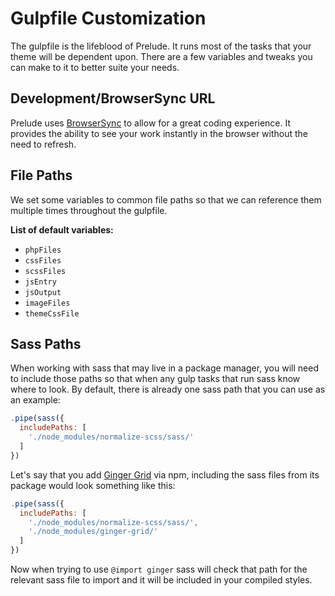 # Gulpfile Customization
The gulpfile is the lifeblood of Prelude. It runs most of the tasks that your
theme will be dependent upon. There are a few variables and tweaks you can make
to it to better suite your needs.

## Development/BrowserSync URL
Prelude uses [BrowserSync](https://www.browsersync.io/) to allow for a great coding experience. It provides
the ability to see your work instantly in the browser without the need to refresh.

## File Paths
We set some variables to common file paths so that we can reference them
multiple times throughout the gulpfile.

**List of default variables:**
- `phpFiles`
- `cssFiles`
- `scssFiles`
- `jsEntry`
- `jsOutput`
- `imageFiles`
- `themeCssFile`

## Sass Paths
When working with sass that may live in a package manager, you will need to include
those paths so that when any gulp tasks that run sass know where to look. By
default, there is already one sass path that you can use as an example:

```js
.pipe(sass({
  includePaths: [
    './node_modules/normalize-scss/sass/'
  ]
})
```
Let's say that you add [Ginger Grid](https://gingergrid.com) via npm, including
the sass files from its package would look something like this:

```js
.pipe(sass({
  includePaths: [
    './node_modules/normalize-scss/sass/',
    './node_modules/ginger-grid/'
  ]
})
```

Now when trying to use `@import ginger` sass will check that path for the relevant
sass file to import and it will be included in your compiled styles.
